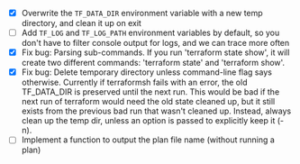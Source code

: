  - [x] Overwrite the `TF_DATA_DIR` environment variable with a new temp directory, and clean it up on exit
 - [ ] Add `TF_LOG` and `TF_LOG_PATH` environment variables by default, so you don't have to filter console output for logs, and we can trace more often
 - [x] Fix bug: Parsing sub-commands.
       If you run 'terraform state show', it will create two different commands: 'terraform state' and 'terraform show'.
 - [x] Fix bug: Delete temporary directory unless command-line flag says otherwise.
       Currently if terraformsh fails with an error, the old TF_DATA_DIR is preserved until the next run.
       This would be bad if the next run of terraform would need the old state cleaned up, but it still
       exists from the previous bad run that wasn't cleaned up.
       Instead, always clean up the temp dir, unless an option is passed to explicitly keep it (-n).
 - [ ] Implement a function to output the plan file name (without running a plan)
